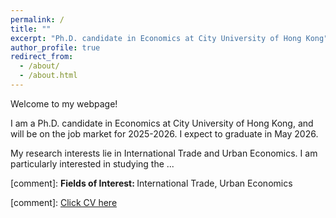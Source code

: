 ```yaml
---
permalink: /
title: ""
excerpt: "Ph.D. candidate in Economics at City University of Hong Kong"
author_profile: true
redirect_from: 
  - /about/
  - /about.html
---
```


Welcome to my webpage!

I am a Ph.D. candidate in Economics at City University of Hong Kong, and will be on the job market for 2025-2026. I expect to graduate in May 2026.

My research interests lie in International Trade and Urban Economics. I am particularly interested in studying the ...

[comment]: <strong>Fields of Interest: </strong>  International Trade, Urban Economics

[comment]: [Click CV here](/files/CLiu_CV.pdf)
